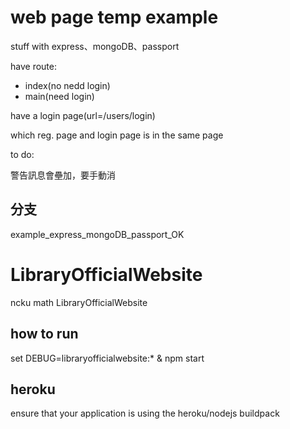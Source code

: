 # web page temp example

stuff with express、mongoDB、passport

have route:

- index(no nedd login)
- main(need login)

have a login page(url=/users/login)

which reg. page and login page is in the same page

to do:

警告訊息會壘加，要手動消

## 分支

example_express_mongoDB_passport_OK

# LibraryOfficialWebsite

ncku math LibraryOfficialWebsite

## how to run 

set DEBUG=libraryofficialwebsite:* & npm start

## heroku

ensure that your application is using the heroku/nodejs buildpack
